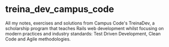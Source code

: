 # treina_dev_campus_code

All my notes, exercises and solutions from Campus Code's TreinaDev, a scholarship
program that teaches Rails web development whilst focusing on modern practices
and industry standards: Test Driven Development, Clean Code and Agile methodologies.
